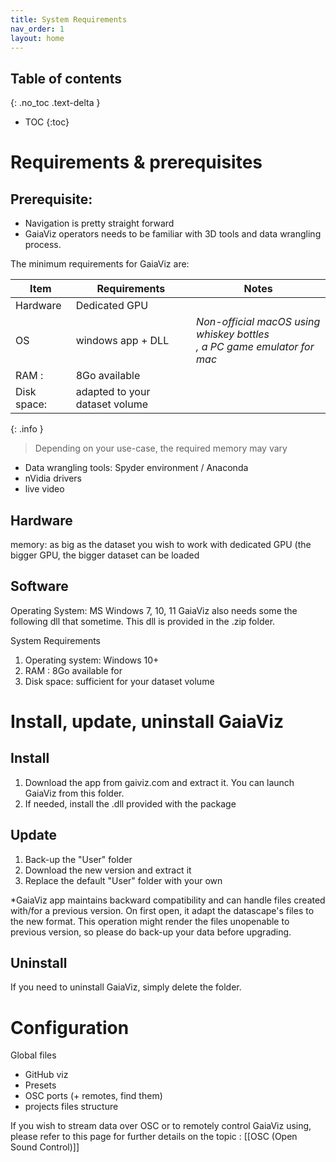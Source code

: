 ```yaml
---
title: System Requirements
nav_order: 1
layout: home
---
```


## Table of contents
{: .no_toc .text-delta }

- TOC
{:toc}

# Requirements & prerequisites

## Prerequisite:

- Navigation is pretty straight forward
- GaiaViz operators needs to be familiar with 3D tools and data wrangling process.

The minimum requirements for GaiaViz are:

| Item        | Requirements                   | Notes                                                                   |
| ----------- | ------------------------------ | -------------------------------------------------------------------------- |
| Hardware    | Dedicated GPU                  |                                                                            |
| OS          | windows app + DLL              | *Non-official macOS using whiskey bottles<br>, a PC game emulator for mac* |
| RAM :       | 8Go available                  |                                                                            |
| Disk space: | adapted to your dataset volume |                                                                            |

{: .info }
> Depending on your use-case, the required memory may vary


- Data wrangling tools: Spyder environment / Anaconda 
- nVidia drivers
- live video

## Hardware

memory: as big as the dataset you wish to work with
dedicated GPU (the bigger GPU, the bigger dataset can be loaded

## Software

Operating System: MS Windows 7, 10, 11
GaiaViz also needs some the following dll that sometime.
This dll is provided in the .zip folder.

System Requirements
1. Operating system: Windows 10+ 
2. RAM : 8Go available for
3. Disk space: sufficient for your dataset volume

# Install, update, uninstall GaiaViz

## Install
1. Download the app from gaiviz.com and extract it. You can launch GaiaViz from this folder.
2. If needed, install the .dll provided with the package

## Update 

1. Back-up the "User" folder
2. Download the new version and extract it
3. Replace the default "User" folder with your own


*GaiaViz app maintains backward compatibility and can handle files created with/for a previous version. On first open, it adapt the datascape's files to the new format. This operation might render the files unopenable to previous version, so please do back-up your data before upgrading.


## Uninstall
If you need to uninstall GaiaViz, simply delete the folder.


# Configuration

Global files
- GitHub viz
- Presets
- OSC ports (+ remotes, find them)
- projects files structure

If you wish to stream data over OSC or to remotely control GaiaViz using, please refer to this page for further details on the topic : [[OSC (Open Sound Control)]]